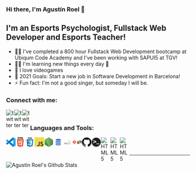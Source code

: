 ### Hi there, I'm Agustín Roel 👋

## I'm an Esports Psychologist, Fullstack Web Developer and Esports Teacher!
-   👨‍💻 I've completed a 800 hour Fullstack Web Development bootcamp at Ubiqum Code Academy and I've been working with SAPUI5 at TGV!
-   👨‍🎓 I'm learning new things every day 🤣
-   👾 I love videogames
-   👀 2021 Goals: Start a new job in Software Development in Barcelona!
-   ⚡ Fun fact: I'm not a good singer, but someday I will be.

### Connect with me:

[<img align="left" alt="twitter" width="22px" src="https://cdn.jsdelivr.net/npm/simple-icons@v3/icons/twitter.svg" />][twitter]

[<img align="left" alt="twitter" width="22px" src="https://cdn.jsdelivr.net/npm/simple-icons@v3/icons/linkedin.svg" />][linkedin]

[<img align="left" alt="twitter" width="22px" src="https://cdn.jsdelivr.net/npm/simple-icons@v3/icons/instagram.svg" />][instagram]

<br />

### Languages and Tools:

<img align="left" alt="Visual Studio Code" width="26px" src="https://raw.githubusercontent.com/github/explore/80688e429a7d4ef2fca1e82350fe8e3517d3494d/topics/visual-studio-code/visual-studio-code.png" />
<img align="left" alt="HTML5" width="26px" src="https://raw.githubusercontent.com/github/explore/80688e429a7d4ef2fca1e82350fe8e3517d3494d/topics/html/html.png" />
<img align="left" alt="CSS3" width="26px" src="https://raw.githubusercontent.com/github/explore/80688e429a7d4ef2fca1e82350fe8e3517d3494d/topics/css/css.png" />
<img align="left" alt="JavaScript" width="26px" src="https://raw.githubusercontent.com/github/explore/80688e429a7d4ef2fca1e82350fe8e3517d3494d/topics/javascript/javascript.png" />
<img align="left" alt="Node.js" width="26px" src="https://raw.githubusercontent.com/github/explore/80688e429a7d4ef2fca1e82350fe8e3517d3494d/topics/nodejs/nodejs.png" />
<img align="left" alt="SQL" width="26px" src="https://raw.githubusercontent.com/github/explore/80688e429a7d4ef2fca1e82350fe8e3517d3494d/topics/sql/sql.png" />
<img align="left" alt="MySQL" width="26px" src="https://raw.githubusercontent.com/github/explore/80688e429a7d4ef2fca1e82350fe8e3517d3494d/topics/mysql/mysql.png" />
<img align="left" alt="Git" width="26px" src="https://raw.githubusercontent.com/github/explore/80688e429a7d4ef2fca1e82350fe8e3517d3494d/topics/git/git.png" />
<img align="left" alt="GitHub" width="26px" src="https://raw.githubusercontent.com/github/explore/78df643247d429f6cc873026c0622819ad797942/topics/github/github.png" />
<img align="left" alt="HTML5" width="26px" src="https://raw.githubusercontent.com/github/explore/80688e429a7d4ef2fca1e82350fe8e3517d3494d/topics/terminal/terminal.png" />
<img align="left" alt="HTML5" width="26px" src="https://i.blogs.es/8d2420/650_1000_java/1366_2000.png" />
<img align="left" alt="HTML5" width="26px" src="https://lh3.googleusercontent.com/proxy/wwHA4CW4th3Klrm1AYmYCq9qP-vlqOcf0r-c0vm28-uEN-J61tWSQdbGw9C4qgPwFbCDMD9SV7zC3JJZJKmtZ9gEm_0-8rUflJ6BX5wHFd3nbpZl97w" />
<img align="left" alt="HTML5" width="26px" src="https://upload.wikimedia.org/wikipedia/commons/thumb/b/b2/Bootstrap_logo.svg/1024px-Bootstrap_logo.svg.png" />

<br />
<br />

---

<img align="left" alt="Agustin Roel's Github Stats" src="https://github-readme-stats.vercel.app/api?username=agustinroel&show_icons=true&hide_border=true" />

[twitter]: https://twitter.com/agus_roel
[instagram]: https://instagram.com/agus.roel
[linkedin]: https://www.linkedin.com/in/agustinroel/
